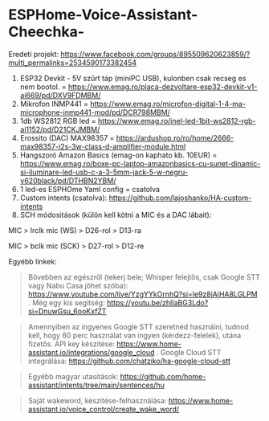 # ESPHome-Voice-Assistant-Cheechka-

Eredeti projekt: https://www.facebook.com/groups/895509620623859/?multi_permalinks=2534590173382454
1) ESP32 Devkit - 5V szűrt táp (miniPC USB), kulonben csak recseg es nem bootol. = https://www.emag.ro/placa-dezvoltare-esp32-devkit-v1-ai669/pd/DXV9FDMBM/
2) Mikrofon INMP441 = https://www.emag.ro/microfon-digital-1-4-ma-microphone-inmp441-mod/pd/DCR798MBM/
3) 1db WS2812 RGB led = https://www.emag.ro/inel-led-1bit-ws2812-rgb-ai1152/pd/D21CKJMBM/
4) Erossito (DAC) MAX98357 = https://ardushop.ro/ro/home/2666-max98357-i2s-3w-class-d-amplifier-module.html
5) Hangszoró Amazon Basics (emag-on kaphato kb. 10EUR) = https://www.emag.ro/boxe-pc-laptop-amazonbasics-cu-sunet-dinamic-si-iluminare-led-usb-c-a-3-5mm-jack-5-w-negru-v620black/pd/DTHBN2YBM/
6) 1 led-es ESPHOme Yaml config = csatolva
7) Custom intents (csatolva): https://github.com/lajoshanko/HA-custom-intents
8) SCH módositások (külön kell kötni a MIC és a DAC lábait): 

MIC > lrclk mic (WS) > D26-rol > D13-ra

MIC > bclk mic (SCK) > D27-rol > D12-re

Egyébb linkek:
> Bővebben az egészről (tekerj bele; Whisper felejtős, csak Google STT vagy Nabu Casa jöhet szóba): https://www.youtube.com/live/YzgYYkOrnhQ?si=le9z8jAjHA8LGLPM . 
   Még egy kis segitség: https://youtu.be/zhlIaBG3Ldo?si=DnuwGsu_6ooKxfZT

> Amennyiben az ingyenes Google STT szeretnéd használni, tudnod kell, hogy 60 perc használat van ingyen (kérdezz-felelek), utána fizetős.
 API key készitése: https://www.home-assistant.io/integrations/google_cloud . 
Google Cloud STT integrálása: https://github.com/chatziko/ha-google-cloud-stt

> Egyébb magyar utasitások: https://github.com/home-assistant/intents/tree/main/sentences/hu

> Saját wakeword, készitése-felhasználása: https://www.home-assistant.io/voice_control/create_wake_word/

 
